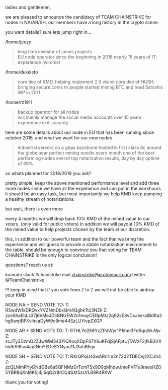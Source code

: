 ladies and gentlemen, 

we are pleased to announce the candidacy of
TEAM CHAiNSTRiKE  for nodes in NA/AR/SH. our members
have a long history in the crypto scene.

you want details? sure lets jump right in...    

/home/jeezy
> long time investor of james projects       
> EU node operator since the beginning in 2016 
> nearly 15 years of IT-experience (win/nix)

/home/dukeleto
> core dev of KMD, helping implement 2.0 vision
> core dev of HUSH, bringing secure coms to people
> started mining BTC and read Satoshis WP in 2011

/home/rz1911
> backup operator for all nodes                 
> will mainly manage the social media accounts
> over 15 years experience in it-security

here are some details about our node in EU
that has been running since october 2016,
and what we want for our new nodes 

> industrial servers on a gbps backbone
> hosted in first class dc around the globe
> near perfect mining results every month
> one of the best performing nodes overall
> top notarization results, day by day
> uptime of 99%

so whats planned for 2018/2019 you ask?

pretty simple, keep the above mentioned
performance level  and  add three more nodes 
since we have all the experience and can put
in the workhours it should be an easy task,
but  most importantly we help KMD keep pumping
a healthy stream of notarizations.

but wait, there is even more

every 4 months we will drop back 10% KMD of the 
mined value to our voters. (only valid for public
voters) in addition we will payout 10% KMD of
the mined value to help projects chosen by the
team at our discretion.

this, in addition to our powerful team and the
fact that we bring the experience and willigness
to provide a stable notarization environment
to the table, should be enough to convince you
that voting for TEAM CHAiNSTRiKE is the only
logical conclusion!


questions? reach us at:

komodo slack #chainstrike
mail chainstrike@protonmail.com
twitter @TeamChainstrike

!!! keep in mind that if you vote from Z to Z we will not be able to airdrop your KMD

NODE NA + SEND VOTE TO:
T: RSwdWfaDRQvxYVZNmDbxQm4QgbkTtz3NZk
Z: zceShaEhLs37j6nMeJDcBNUEW2o1mayCERpMtz2q92sE3vCxJeeratBdRa3hg5wqtRFKvihcaDyW9c9me44SzLUYivpZXGP

NODE AR + SEND VOTE TO:
T: RTHLYe2E6YzZPdWyr1P1ihm3FdSqqWuNjv
Z: zcJTy3DzmQ2ZJwWM343YiQXoqXDpFS7X6uKFdjSjAFptUjTAVzF2jfkB3VXhidtr9iBsv4aptNmYEDeSYNyuu11J3uhBFqx

NODE SH + SEND VOTE TO:
T: RXrQPqU4SwARri1m2n7232TDECvjzXCJh4
Z: zcQLMmRYyDNdGBe8a5QFNMzGrTcmTSx9D9qMhdwJmoPV1Fu9reexHZG5YBRBqXnMKSj4ji6qQ2r8rCQdSXt5zcVLB9R4RKW

thank you for voting!
